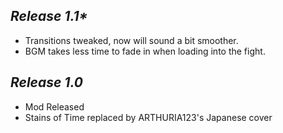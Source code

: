 ## _Release 1.1*_
- Transitions tweaked, now will sound a bit smoother.
- BGM takes less time to fade in when loading into the fight.

## _Release 1.0_
- Mod Released
- Stains of Time replaced by ARTHURIA123's Japanese cover
